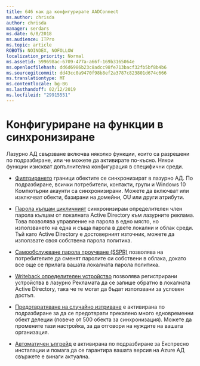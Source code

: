 ```yaml
---
title: 646 как да конфигурирате AADConnect
ms.author: chrisda
author: chrisda
manager: serdars
ms.date: 6/8/2018
ms.audience: ITPro
ms.topic: article
ROBOTS: NOINDEX, NOFOLLOW
localization_priority: Normal
ms.assetid: 599698ac-6709-477a-a66f-169b3165064e
ms.openlocfilehash: dd6d6986b23c8adcc98fe713bacf32fb5bf8b4b6
ms.sourcegitcommit: dd43cc0a9470f98b8ef2a3787c823801d674c666
ms.translationtype: MT
ms.contentlocale: bg-BG
ms.lasthandoff: 02/12/2019
ms.locfileid: "29915551"
---
```

# <a name="configure-sync-features"></a>Конфигуриране на функции в синхронизиране

Лазурно АД свързване включва няколко функции, които са разрешени по подразбиране, или че можете да активирате по-късно. Някои функции изискват допълнителна конфигурация в специфични среди.
  
- [Филтрирането](https://docs.microsoft.com/azure/active-directory/connect/active-directory-aadconnectsync-configure-filtering) граници обектите се синхронизират в лазурно АД. По подразбиране, всички потребители, контакти, групи и Windows 10 Компютърни акаунти са синхронизирани. Можете да включват или изключват обекти, базирани на домейни, OU или други атрибути. 
    
- [Парола кълцам цикличният](https://docs.microsoft.com/azure/active-directory/connect/active-directory-aadconnectsync-implement-password-hash-synchronization) синхронизирам определителен член парола кълцам от локалната Active Directory към лазурните реклама. Това позволява управление на парола в едно място, но използването на една и съща парола в двете локални и облак среди. Тъй като Active Directory е достоверният източник, можете да използвате своя собствена парола политика. 
    
- [Самообслужване парола проучване (SSPR)](https://docs.microsoft.com/azure/active-directory/authentication/quickstart-sspr) позволява на потребителите да сменят паролите си собствени в облака, докато все още се прилага вашата локалната парола политика. 
    
- [Writeback определителен устройство](https://docs.microsoft.com/azure/active-directory/connect/active-directory-aadconnect-feature-device-writeback) позволява регистрирани устройства в лазурно Рекламата да се запише обратно в локалната Active Directory, така че те могат да бъдат използвани за условен достъп. 
    
- [Предотвратяване на случайно изтриване](https://docs.microsoft.com/azure/active-directory/connect/active-directory-aadconnectsync-feature-prevent-accidental-deletes) е активирана по подразбиране за да се предотврати прекалено много едновременни обект делеции (повече от 500 обекта за синхронизация). Можете да промените тази настройка, за да отговори на нуждите на вашата организация. 
    
- [Автоматичен ъпгрейд](https://docs.microsoft.com/azure/active-directory/connect/active-directory-aadconnect-feature-automatic-upgrade) е активирана по подразбиране за Експресно инсталации и помага да се гарантира вашата версия на Azure АД свържете е винаги актуална. 
    

